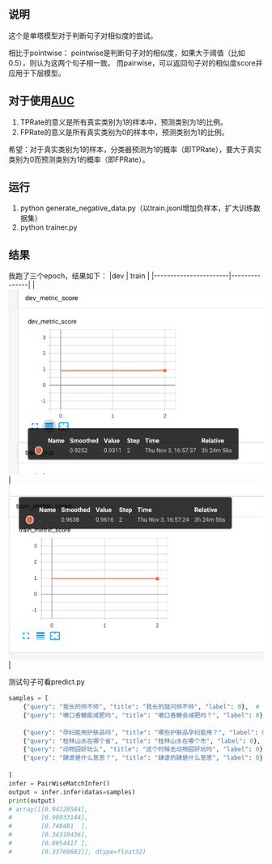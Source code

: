 ## 说明

这个是单塔模型对于判断句子对相似度的尝试。

相比于pointwise：
pointwise是判断句子对的相似度，如果大于阈值（比如0.5），则认为这两个句子相一致。
而pairwise，可以返回句子对的相似度score并应用于下层模型。

## 对于使用[AUC](https://www.zhihu.com/question/39840928)

1. TPRate的意义是所有真实类别为1的样本中，预测类别为1的比例。
2. FPRate的意义是所有真实类别为0的样本中，预测类别为1的比例。

希望：对于真实类别为1的样本，分类器预测为1的概率（即TPRate），要大于真实类别为0而预测类别为1的概率（即FPRate）。


## 运行
1. python generate_negative_data.py（以train.jsonl增加负样本，扩大训练数据集）
2. python trainer.py

## 结果

我跑了三个epoch，结果如下：
|dev                 |   train         |
|-----------------------|---------------|
|![](./imgs/a1.png)   | ![](./imgs/a2.png)|


测试句子可看predict.py
```python
samples = [
    {"query": "我长的帅不帅", "title": "我长的就问帅不帅", "label": 0},  # label是假的哦，这里省事了～
    {"query": "嚼口香糖能减肥吗", "title": "嚼口香糖会减肥吗？", "label": 0},

    {"query": "孕妇能用护肤品吗", "title": "哪些护肤品孕妇能用？", "label": 0},
    {"query": "桂林山水在哪个省", "title": "桂林山水在哪个市", "label": 0},
    {"query": "动物园好玩么", "title": "这个时候去动物园好玩吗", "label": 0},
    {"query": "肆虐是什么意思？", "title": "肆虐的肆是什么意思", "label": 0}

]
infer = PairWiseMatchInfer()
output = infer.infer(datas=samples)
print(output)
# array([[0.94228584],
#        [0.90933144],
#        [0.748481  ],
#        [0.34310436],
#        [0.8954417 ],
#        [0.33769682]], dtype=float32)
```